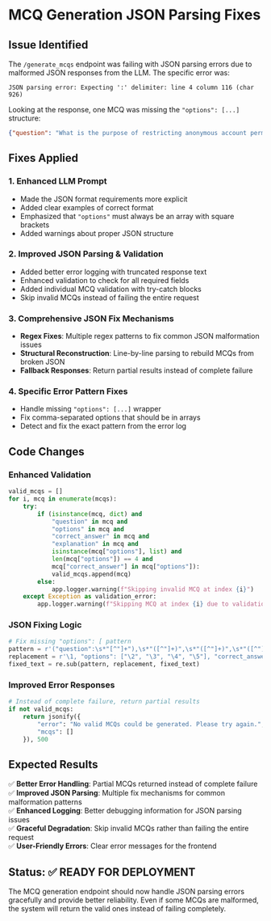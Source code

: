# MCQ Generation JSON Parsing Fixes

## Issue Identified
The `/generate_mcqs` endpoint was failing with JSON parsing errors due to malformed JSON responses from the LLM. The specific error was:

```
JSON parsing error: Expecting ':' delimiter: line 4 column 116 (char 926)
```

Looking at the response, one MCQ was missing the `"options": [...]` structure:
```json
{"question": "What is the purpose of restricting anonymous account permissions?", "To improve server performance", "To reduce server maintenance", "To prevent unauthorized access and command-line execution", "To enhance user experience"], "correct_answer": "To prevent unauthorized access and command-line execution", "explanation": "..."}
```

## Fixes Applied

### 1. **Enhanced LLM Prompt** 
- Made the JSON format requirements more explicit
- Added clear examples of correct format
- Emphasized that `"options"` must always be an array with square brackets
- Added warnings about proper JSON structure

### 2. **Improved JSON Parsing & Validation**
- Added better error logging with truncated response text
- Enhanced validation to check for all required fields
- Added individual MCQ validation with try-catch blocks
- Skip invalid MCQs instead of failing the entire request

### 3. **Comprehensive JSON Fix Mechanisms**
- **Regex Fixes**: Multiple regex patterns to fix common JSON malformation issues
- **Structural Reconstruction**: Line-by-line parsing to rebuild MCQs from broken JSON
- **Fallback Responses**: Return partial results instead of complete failure

### 4. **Specific Error Pattern Fixes**
- Handle missing `"options": [...]` wrapper
- Fix comma-separated options that should be in arrays
- Detect and fix the exact pattern from the error log

## Code Changes

### Enhanced Validation
```python
valid_mcqs = []
for i, mcq in enumerate(mcqs):
    try:
        if (isinstance(mcq, dict) and 
            "question" in mcq and 
            "options" in mcq and 
            "correct_answer" in mcq and
            "explanation" in mcq and
            isinstance(mcq["options"], list) and
            len(mcq["options"]) == 4 and
            mcq["correct_answer"] in mcq["options"]):
            valid_mcqs.append(mcq)
        else:
            app.logger.warning(f"Skipping invalid MCQ at index {i}")
    except Exception as validation_error:
        app.logger.warning(f"Skipping MCQ at index {i} due to validation error")
```

### JSON Fixing Logic
```python
# Fix missing "options": [ pattern
pattern = r'("question":\s*"[^"]+"),\s*"([^"]+)",\s*"([^"]+)",\s*"([^"]+)",\s*"([^"]+)",\s*"correct_answer"'
replacement = r'\1, "options": ["\2", "\3", "\4", "\5"], "correct_answer"'
fixed_text = re.sub(pattern, replacement, fixed_text)
```

### Improved Error Responses
```python
# Instead of complete failure, return partial results
if not valid_mcqs:
    return jsonify({
        "error": "No valid MCQs could be generated. Please try again.",
        "mcqs": []
    }), 500
```

## Expected Results

✅ **Better Error Handling**: Partial MCQs returned instead of complete failure  
✅ **Improved JSON Parsing**: Multiple fix mechanisms for common malformation patterns  
✅ **Enhanced Logging**: Better debugging information for JSON parsing issues  
✅ **Graceful Degradation**: Skip invalid MCQs rather than failing the entire request  
✅ **User-Friendly Errors**: Clear error messages for the frontend  

## Status: ✅ READY FOR DEPLOYMENT

The MCQ generation endpoint should now handle JSON parsing errors gracefully and provide better reliability. Even if some MCQs are malformed, the system will return the valid ones instead of failing completely.
